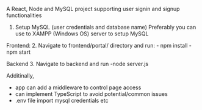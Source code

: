 
A React, Node and MySQL project supporting user signin and signup functionalities

1. Setup MySQL (user credentials and database name)
Preferably you can use to XAMPP (Windows OS) server to setup MySQL

Frontend:
2. Navigate to frontend/portal/ directory and run:
        - npm install
        - npm start 

Backend
3. Navigate to backend and run
        -node server.js


Additinally, 
- app can add a middleware to control page access 
- can implement TypeScript to avoid potential/common issues
- .env file import mysql credentials etc

